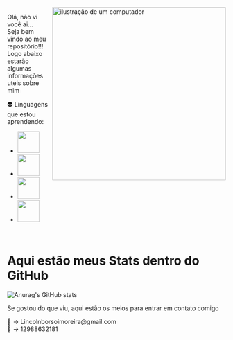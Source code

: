 <img src="https://cdn.picrew.me/shareImg/org/202409/41153_8ZGP5jmp.png" alt="ilustração de um computador" min-width="400px" max-width="400px" width="400px" align="right">


<p align="left"> 
  Olá, não vi você ai...<br>
  Seja bem vindo ao meu repositório!!!<br>
  Logo abaixo estarão algumas informações uteis sobre mim
</p>
  <p align="left">
   👽 Linguagens que estou aprendendo: <ul>
      <li>  
        <img src="https://cdn.jsdelivr.net/gh/devicons/devicon@latest/icons/python/python-original.svg" width="50px"/>
      </li>
      <li>
        <img src="https://cdn.jsdelivr.net/gh/devicons/devicon@latest/icons/javascript/javascript-plain.svg" width="50px" />
      </li>
      <li>
        <img src="https://cdn.jsdelivr.net/gh/devicons/devicon@latest/icons/postgresql/postgresql-original.svg" width="50px" />
      </li>
      <li>
        <img src="https://cdn.jsdelivr.net/gh/devicons/devicon@latest/icons/php/php-original.svg" width="50px" />
      </li>
   </ul>
</p>
<br>
<h1>Aqui estão meus Stats dentro do GitHub </h1>

  ![Anurag's GitHub stats](https://github-readme-stats.vercel.app/api?username=Dollar2006&show_icons=true&theme=ambient_gradient)
<p align="left">
  Se gostou do que viu, aqui estão os meios para entrar em contato comigo
</p>

<p align="left">
  📑 -> Lincolnborsoimoreira@gmail.com <br>
  📱 -> 12988632181
</p>

